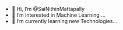 - 👋 Hi, I’m @SaiNithinMattapally
- 👀 I’m interested in Machine Learning ...
- 🌱 I’m currently learning new Technologies...



<!---
SaiNithinMattapally/SaiNithinMattapally is a ✨ special ✨ repository because its `README.md` (this file) appears on your GitHub profile.
You can click the Preview link to take a look at your changes.
--->
